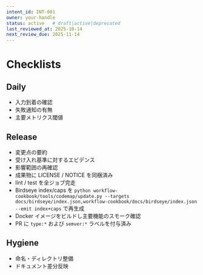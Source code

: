 ```yaml
---
intent_id: INT-001
owner: your-handle
status: active   # draft|active|deprecated
last_reviewed_at: 2025-10-14
next_review_due: 2025-11-14
---
```


# Checklists

## Daily

- 入力到着の確認
- 失敗通知の有無
- 主要メトリクス閾値

## Release

- 変更点の要約
- 受け入れ基準に対するエビデンス
- 影響範囲の再確認
- 成果物に LICENSE / NOTICE を同梱済み
- lint / test を全ジョブ完走
- Birdseye index/caps を `python workflow-cookbook/tools/codemap/update.py --targets docs/birdseye/index.json,workflow-cookbook/docs/birdseye/index.json --emit index+caps` で再生成
- Docker イメージをビルドし主要機能のスモーク確認
- PR に `type:*` および `semver:*` ラベルを付与済み

## Hygiene

- 命名・ディレクトリ整備
- ドキュメント差分反映

